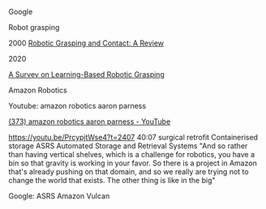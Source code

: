 Google

Robot grasping

2000
[Robotic Grasping and Contact: A Review](https://www.centropiaggio.unipi.it/sites/default/files/surveys-icra00.pdf)

2020

[A Survey on Learning-Based Robotic Grasping](https://link.springer.com/content/pdf/10.1007/s43154-020-00021-6.pdf)



Amazon Robotics

Youtube: amazon robotics aaron parness

[(373) amazon robotics aaron parness - YouTube](https://www.youtube.com/results?search_query=amazon+robotics+aaron+parness)


https://youtu.be/PrcypjtWse4?t=2407
40:07 surgical retrofit
Containerised storage
ASRS Automated Storage and Retrieval Systems
"And so rather than having vertical shelves, which is a challenge for robotics, you have a bin so that gravity is working in your favor. So there is a project in Amazon that's already pushing on that domain, and so we really are trying not to change the world that exists. The other thing is like in the big"

Google: ASRS Amazon
Vulcan

